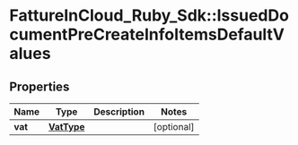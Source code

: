 # FattureInCloud_Ruby_Sdk::IssuedDocumentPreCreateInfoItemsDefaultValues

## Properties

| Name | Type | Description | Notes |
| ---- | ---- | ----------- | ----- |
| **vat** | [**VatType**](VatType.md) |  | [optional] |

